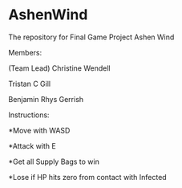 # AshenWind
The repository for Final Game Project Ashen Wind

Members:

  (Team Lead) Christine Wendell

  Tristan C Gill 

  Benjamin Rhys Gerrish

Instructions:

  *Move with WASD

  *Attack with E

  *Get all Supply Bags to win

  *Lose if HP hits zero from contact with Infected